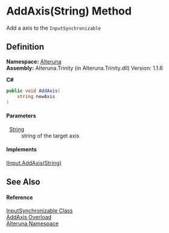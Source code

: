# AddAxis(String) Method


Add a axis to the `InputSynchronizable`



## Definition
**Namespace:** <a href="N_Alteruna">Alteruna</a>  
**Assembly:** Alteruna.Trinity (in Alteruna.Trinity.dll) Version: 1.1.6

**C#**
``` C#
public void AddAxis(
	string newAxis
)
```



#### Parameters
<dl><dt>  <a href="https://learn.microsoft.com/dotnet/api/system.string" target="_blank" rel="noopener noreferrer">String</a></dt><dd>string of the target axis</dd></dl>

#### Implements
<a href="M_Alteruna_IInput_AddAxis">IInput.AddAxis(String)</a>  


## See Also


#### Reference
<a href="T_Alteruna_InputSynchronizable">InputSynchronizable Class</a>  
<a href="Overload_Alteruna_InputSynchronizable_AddAxis">AddAxis Overload</a>  
<a href="N_Alteruna">Alteruna Namespace</a>  

